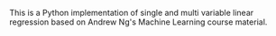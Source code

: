This is a Python implementation of single and multi variable linear regression based on Andrew Ng's Machine Learning course material.
